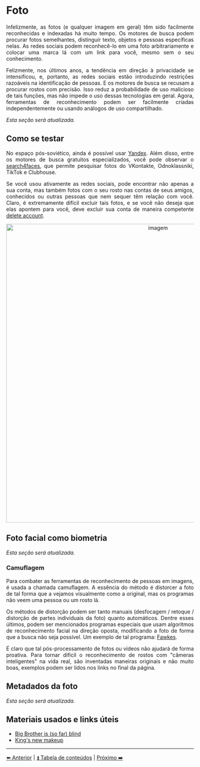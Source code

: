 <h1>Foto</h1>

<p align="justify">Infelizmente, as fotos (e qualquer imagem em geral) têm sido facilmente reconhecidas e indexadas há muito tempo. Os motores de busca podem procurar fotos semelhantes, distinguir texto, objetos e pessoas específicas nelas. As redes sociais podem reconhecê-lo em uma foto arbitrariamente e colocar uma marca lá com um link para você, mesmo sem o seu conhecimento.</p>

<p align="justify">Felizmente, nos últimos anos, a tendência em direção à privacidade se intensificou, e, portanto, as redes sociais estão introduzindo restrições razoáveis na identificação de pessoas. E os motores de busca se recusam a procurar rostos com precisão. Isso reduz a probabilidade de uso malicioso de tais funções, mas não impede o uso dessas tecnologias em geral. Agora, ferramentas de reconhecimento podem ser facilmente criadas independentemente ou usando análogos de uso compartilhado.</p>

<p><em>Esta seção será atualizada.</em></p>

<h2>Como se testar</h2>

<p align="justify">No espaço pós-soviético, ainda é possível usar <a href="https://images.yandex.ru/">Yandex</a>. Além disso, entre os motores de busca gratuitos especializados, você pode observar o <a href="https://search4faces.com/">search4faces</a>, que permite pesquisar fotos do VKontakte, Odnoklassniki, TikTok e Clubhouse.</p>

<p align="justify">Se você usou ativamente as redes sociais, pode encontrar não apenas a sua conta, mas também fotos com o seu rosto nas contas de seus amigos, conhecidos ou outras pessoas que nem sequer têm relação com você. Claro, é extremamente difícil excluir tais fotos, e se você não deseja que elas apontem para você, deve excluir sua conta de maneira competente <a href="./deleteme.md">delete account</a>.</p>

<p align="center"><img width="800" alt="imagem" src="https://user-images.githubusercontent.com/31013580/193446993-ae071840-49f2-45f3-b517-6b1e2a97a510.png"></p>

<h2>Foto facial como biometria</h2>

<p><em>Esta seção será atualizada.</em></p>

<h3>Camuflagem</h3>

<p align="justify">Para combater as ferramentas de reconhecimento de pessoas em imagens, é usada a chamada camuflagem. A essência do método é distorcer a foto de tal forma que a vejamos visualmente como a original, mas os programas não veem uma pessoa ou um rosto lá.</p> 

<p align="justify">Os métodos de distorção podem ser tanto manuais (desfocagem / retoque / distorção de partes individuais da foto) quanto automáticos. Dentre esses últimos, podem ser mencionados programas especiais que usam algoritmos de reconhecimento facial na direção oposta, modificando a foto de forma que a busca não seja possível. Um exemplo de tal programa: <a href="https://github.com/Shawn-Shan/fawkes">Fawkes</a>.</p>

<p align="justify">É claro que tal pós-processamento de fotos ou vídeos não ajudará de forma proativa. Para tornar difícil o reconhecimento de rostos com "câmeras inteligentes" na vida real, são inventadas maneiras originais e não muito boas, exemplos podem ser lidos nos links no final da página.</p>

<h2>Metadados da foto</h2>

<p><em>Esta seção será atualizada.</em></p>

<h2>Materiais usados e links úteis</h2>

<ul>
    <li><a href="https://habr.com/ru/post/586094/">Big Brother is (so far) blind</a></li>
    <li><a href="https://telegra.ph/Novyj-makiyazh-korolya-07-14">King's new makeup</a></li>
</ul>

<hr>

[⬅️ Anterior](08-senha.md) | [⏫ Tabela de conteúdos](../README.md) | [Próximo ➡️](10-vazamentos-dados.md)